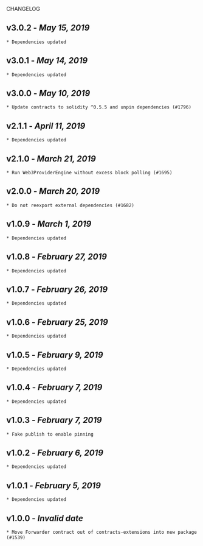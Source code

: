 <!--
changelogUtils.file is auto-generated using the monorepo-scripts package. Don't edit directly.
Edit the package's CHANGELOG.json file only.
-->

CHANGELOG

## v3.0.2 - _May 15, 2019_

    * Dependencies updated

## v3.0.1 - _May 14, 2019_

    * Dependencies updated

## v3.0.0 - _May 10, 2019_

    * Update contracts to solidity ^0.5.5 and unpin dependencies (#1796)

## v2.1.1 - _April 11, 2019_

    * Dependencies updated

## v2.1.0 - _March 21, 2019_

    * Run Web3ProviderEngine without excess block polling (#1695)

## v2.0.0 - _March 20, 2019_

    * Do not reexport external dependencies (#1682)

## v1.0.9 - _March 1, 2019_

    * Dependencies updated

## v1.0.8 - _February 27, 2019_

    * Dependencies updated

## v1.0.7 - _February 26, 2019_

    * Dependencies updated

## v1.0.6 - _February 25, 2019_

    * Dependencies updated

## v1.0.5 - _February 9, 2019_

    * Dependencies updated

## v1.0.4 - _February 7, 2019_

    * Dependencies updated

## v1.0.3 - _February 7, 2019_

    * Fake publish to enable pinning

## v1.0.2 - _February 6, 2019_

    * Dependencies updated

## v1.0.1 - _February 5, 2019_

    * Dependencies updated

## v1.0.0 - _Invalid date_

    * Move Forwarder contract out of contracts-extensions into new package (#1539)
